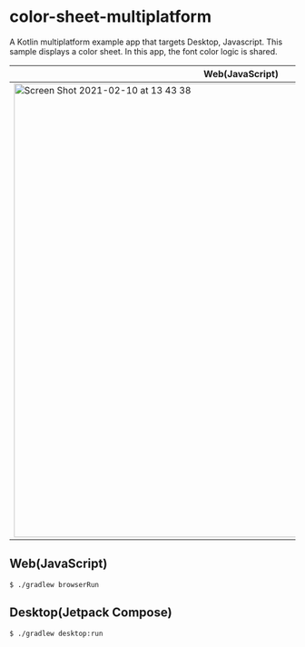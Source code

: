 # color-sheet-multiplatform
A Kotlin multiplatform example app that targets Desktop, Javascript. This sample displays a color sheet. In this app, the font color logic is shared.

|Web(JavaScript)|Desktop(Jetpack Compose)|
|--|--|
|<img width="800" alt="Screen Shot 2021-02-10 at 13 43 38" src="https://user-images.githubusercontent.com/744059/107468716-db6f0d80-6bab-11eb-9660-7a8025bb46ad.png">|<img width="500" alt="Screen Shot 2021-02-10 at 13 47 11" src="https://user-images.githubusercontent.com/744059/107468712-d90cb380-6bab-11eb-9806-31bd1566a9d2.png">|

## Web(JavaScript)
```
$ ./gradlew browserRun
```


## Desktop(Jetpack Compose)
```
$ ./gradlew desktop:run
```

